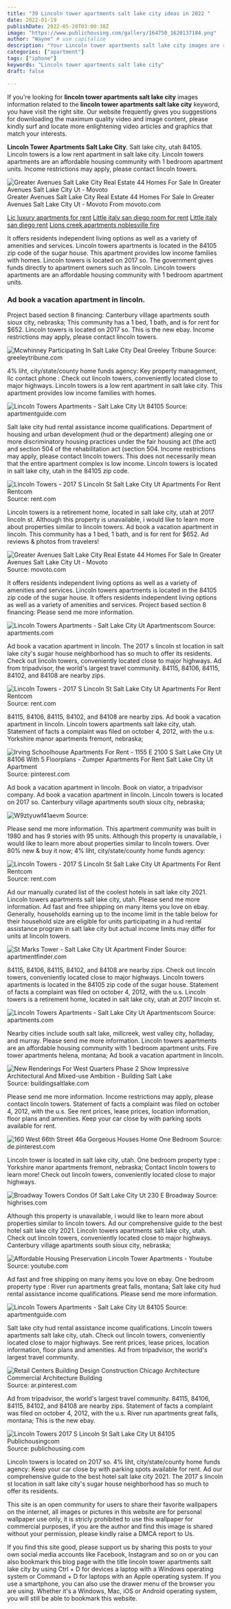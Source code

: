 ```yaml
---
title: "39 Lincoln tower apartments salt lake city ideas in 2022 "
date: 2022-01-19
publishDate: 2022-05-20T03:00:38Z
image: "https://www.publichousing.com/gallery/164750_1620137184.png"
author: "Wayne" # use capitalize
description: "Your Lincoln tower apartments salt lake city images are ready in this website. Lincoln tower apartments salt lake city are a topic that is being searched for and liked by netizens now. You can Find and Download the Lincoln tower apartments salt lake city files here. Get all free photos and vectors."
categories: ["apartment"]
tags: ["iphone"]
keywords: "Lincoln tower apartments salt lake city"
draft: false

---
```


If you're looking for **lincoln tower apartments salt lake city** images information related to the **lincoln tower apartments salt lake city** keyword, you have visit the right  site.  Our website frequently  gives you  suggestions  for downloading  the maximum  quality video and image  content, please kindly surf and locate more enlightening video articles and graphics  that match your interests.

**Lincoln Tower Apartments Salt Lake City**. Salt lake city, utah 84105. Lincoln towers is a low rent apartment in salt lake city. Lincoln towers apartments are an affordable housing community with 1 bedroom apartment units. Income restrictions may apply, please contact lincoln towers.

![Greater Avenues Salt Lake City Real Estate 44 Homes For Sale In Greater Avenues Salt Lake City Ut - Movoto](https://pi.movoto.com/p/511/1782088_0_jmfFVm_p.jpeg "Greater Avenues Salt Lake City Real Estate 44 Homes For Sale In Greater Avenues Salt Lake City Ut - Movoto")
Greater Avenues Salt Lake City Real Estate 44 Homes For Sale In Greater Avenues Salt Lake City Ut - Movoto From movoto.com

[Lic luxury apartments for rent](/lic-luxury-apartments-for-rent/)
[Little italy san diego room for rent](/little-italy-san-diego-room-for-rent/)
[Little italy san diego rent](/little-italy-san-diego-rent/)
[Lions creek apartments noblesville fire](/lions-creek-apartments-noblesville-fire/)

It offers residents independent living options as well as a variety of amenities and services. Lincoln towers apartments is located in the 84105 zip code of the sugar house. This apartment provides low income families with homes. Lincoln towers is located on 2017 so. The government gives funds directly to apartment owners such as lincoln. Lincoln towers apartments are an affordable housing community with 1 bedroom apartment units.

### Ad book a vacation apartment in lincoln.

Project based section 8 financing: Canterbury village apartments south sioux city, nebraska; This community has a 1 bed, 1 bath, and is for rent for $652. Lincoln towers is located on 2017 so. This is the new ebay. Income restrictions may apply, please contact lincoln towers.


![Mcwhinney Participating In Salt Lake City Deal Greeley Tribune](https://www.greeleytribune.com/wp-content/uploads/2021/09/GRE-Z-McWhinneySLC.jpg?w=640 "Mcwhinney Participating In Salt Lake City Deal Greeley Tribune")
Source: greeleytribune.com

4% liht, city/state/county home funds agency: Key property management, llc contact phone : Check out lincoln towers, conveniently located close to major highways. Lincoln towers is a low rent apartment in salt lake city. This apartment provides low income families with homes.

![Lincoln Towers Apartments - Salt Lake City Ut 84105](https://rentpath-res.cloudinary.com/$img_current/t_3x2_jpg_xl/b7e023b54e6a1b58db88ef7e3c317642 "Lincoln Towers Apartments - Salt Lake City Ut 84105")
Source: apartmentguide.com

Salt lake city hud rental assistance income qualifications. Department of housing and urban development (hud or the department) alleging one or more discriminatory housing practices under the fair housing act (the act) and section 504 of the rehabilitation act (section 504. Income restrictions may apply, please contact lincoln towers. This does not necessarily mean that the entire apartment complex is low income. Lincoln towers is located in salt lake city, utah in the 84105 zip code.

![Lincoln Towers - 2017 S Lincoln St Salt Lake City Ut Apartments For Rent Rentcom](https://rentpath-res.cloudinary.com/$img_current/t_3x2_jpg_xl/t_unpaid/3c1079c47234020a92c396ba58efbf7e "Lincoln Towers - 2017 S Lincoln St Salt Lake City Ut Apartments For Rent Rentcom")
Source: rent.com

Lincoln towers is a retirement home, located in salt lake city, utah at 2017 lincoln st. Although this property is unavailable, i would like to learn more about properties similar to lincoln towers. Ad book a vacation apartment in lincoln. This community has a 1 bed, 1 bath, and is for rent for $652. Ad reviews &amp; photos from travelers!

![Greater Avenues Salt Lake City Real Estate 44 Homes For Sale In Greater Avenues Salt Lake City Ut - Movoto](https://pi.movoto.com/p/511/1782088_0_jmfFVm_p.jpeg "Greater Avenues Salt Lake City Real Estate 44 Homes For Sale In Greater Avenues Salt Lake City Ut - Movoto")
Source: movoto.com

It offers residents independent living options as well as a variety of amenities and services. Lincoln towers apartments is located in the 84105 zip code of the sugar house. It offers residents independent living options as well as a variety of amenities and services. Project based section 8 financing: Please send me more information.

![Lincoln Towers Apartments - Salt Lake City Ut Apartmentscom](https://images1.apartments.com/i2/THn1xIAVCR7-kntwFO3KvGtkPTXPEKjSzSG9V7LObGY/111/lincoln-towers-salt-lake-city-ut-primary-photo.jpg "Lincoln Towers Apartments - Salt Lake City Ut Apartmentscom")
Source: apartments.com

Ad book a vacation apartment in lincoln. The 2017 s lincoln st location in salt lake city&#039;s sugar house neighborhood has so much to offer its residents. Check out lincoln towers, conveniently located close to major highways. Ad from tripadvisor, the world&#039;s largest travel community. 84115, 84106, 84115, 84102, and 84108 are nearby zips.

![Lincoln Towers - 2017 S Lincoln St Salt Lake City Ut Apartments For Rent Rentcom](https://rentpath-res.cloudinary.com/$img_current/t_3x2_jpg_xl/t_unpaid/45fd5c74786c1cd634b9f905ef8baec8 "Lincoln Towers - 2017 S Lincoln St Salt Lake City Ut Apartments For Rent Rentcom")
Source: rent.com

84115, 84106, 84115, 84102, and 84108 are nearby zips. Ad book a vacation apartment in lincoln. Lincoln towers apartments salt lake city, utah. Statement of facts a complaint was filed on october 4, 2012, with the u.s. Yorkshire manor apartments fremont, nebraska;

![Irving Schoolhouse Apartments For Rent - 1155 E 2100 S Salt Lake City Ut 84106 With 5 Floorplans - Zumper Apartments For Rent Salt Lake City Ut Apartment](https://i.pinimg.com/originals/c9/46/50/c946508b2736fbc18c9960fbf926730c.jpg "Irving Schoolhouse Apartments For Rent - 1155 E 2100 S Salt Lake City Ut 84106 With 5 Floorplans - Zumper Apartments For Rent Salt Lake City Ut Apartment")
Source: pinterest.com

Ad book a vacation apartment in lincoln. Book on viator, a tripadvisor company. Ad book a vacation apartment in lincoln. Lincoln towers is located on 2017 so. Canterbury village apartments south sioux city, nebraska;

![W9ztyuwf41aevm](https://rentpath-res.cloudinary.com/$img_current/t_3x2_jpg_xl/c9eaabc4ef504ee93cd7af71b246e9ad "W9ztyuwf41aevm")
Source: 

Please send me more information. This apartment community was built in 1980 and has 9 stories with 95 units. Although this property is unavailable, i would like to learn more about properties similar to lincoln towers. Over 80% new &amp; buy it now; 4% liht, city/state/county home funds agency:

![Lincoln Towers - 2017 S Lincoln St Salt Lake City Ut Apartments For Rent Rentcom](https://rentpath-res.cloudinary.com/$img_current/t_3x2_jpg_xl/t_unpaid/64b75743421494c55830d4a579e124b3 "Lincoln Towers - 2017 S Lincoln St Salt Lake City Ut Apartments For Rent Rentcom")
Source: rent.com

Ad our manually curated list of the coolest hotels in salt lake city 2021. Lincoln towers apartments salt lake city, utah. Please send me more information. Ad fast and free shipping on many items you love on ebay. Generally, households earning up to the income limit in the table below for their household size are eligible for units participating in a hud rental assistance program in salt lake city but actual income limits may differ for units at lincoln towers.

![St Marks Tower - Salt Lake City Ut Apartment Finder](https://image1.apartmentfinder.com/i2/ZeAtuDWjo-L5304mSKIYaRrBn-DrKr-nITx-SYK29bQ/111/st-marks-tower-salt-lake-city-ut-primary-photo.jpg "St Marks Tower - Salt Lake City Ut Apartment Finder")
Source: apartmentfinder.com

84115, 84106, 84115, 84102, and 84108 are nearby zips. Check out lincoln towers, conveniently located close to major highways. Lincoln towers apartments is located in the 84105 zip code of the sugar house. Statement of facts a complaint was filed on october 4, 2012, with the u.s. Lincoln towers is a retirement home, located in salt lake city, utah at 2017 lincoln st.

![Lincoln Towers Apartments - Salt Lake City Ut Apartmentscom](https://images1.apartments.com/i2/jeuTn8buOVlgpbHF56xGIxoDkb8JkV_9I2GcjjM6GBk/111/lincoln-towers-salt-lake-city-ut-building-photo.jpg "Lincoln Towers Apartments - Salt Lake City Ut Apartmentscom")
Source: apartments.com

Nearby cities include south salt lake, millcreek, west valley city, holladay, and murray. Please send me more information. Lincoln towers apartments are an affordable housing community with 1 bedroom apartment units. Fire tower apartments helena, montana; Ad book a vacation apartment in lincoln.

![New Renderings For West Quarters Phase 2 Show Impressive Architectural And Mixed-use Ambition - Building Salt Lake](https://www.buildingsaltlake.com/wp-content/uploads/2021/10/W-Quarter-rendering-2.png "New Renderings For West Quarters Phase 2 Show Impressive Architectural And Mixed-use Ambition - Building Salt Lake")
Source: buildingsaltlake.com

Please send me more information. Income restrictions may apply, please contact lincoln towers. Statement of facts a complaint was filed on october 4, 2012, with the u.s. See rent prices, lease prices, location information, floor plans and amenities. Keep your car close by with parking spots available for rent.

![160 West 66th Street 46a Gorgeous Houses Home One Bedroom](https://i.pinimg.com/474x/8e/b7/8e/8eb78ec58aa02aa42d8fb8c76ba7734d--the-theatre-theater.jpg "160 West 66th Street 46a Gorgeous Houses Home One Bedroom")
Source: de.pinterest.com

Lincoln tower is located in salt lake city, utah. One bedroom property type : Yorkshire manor apartments fremont, nebraska; Contact lincoln towers to learn more! Check out lincoln towers, conveniently located close to major highways.

![Broadway Towers Condos Of Salt Lake City Ut 230 E Broadway](https://www.highrises.com/uploads/Broadway%20Towers.jpg "Broadway Towers Condos Of Salt Lake City Ut 230 E Broadway")
Source: highrises.com

Although this property is unavailable, i would like to learn more about properties similar to lincoln towers. Ad our comprehensive guide to the best hotel salt lake city 2021. Lincoln towers apartments salt lake city, utah. Check out lincoln towers, conveniently located close to major highways. Canterbury village apartments south sioux city, nebraska;

![Affordable Housing Preservation Lincoln Tower Apartments - Youtube](https://i.ytimg.com/vi/dFyRTh4D1Hg/hqdefault.jpg "Affordable Housing Preservation Lincoln Tower Apartments - Youtube")
Source: youtube.com

Ad fast and free shipping on many items you love on ebay. One bedroom property type : River run apartments great falls, montana; Salt lake city hud rental assistance income qualifications. Please send me more information.

![Lincoln Towers Apartments - Salt Lake City Ut 84105](https://rentpath-res.cloudinary.com/$img_current/t_3x2_jpg_xl/80ef131df8b132aa899528dafe830e9b "Lincoln Towers Apartments - Salt Lake City Ut 84105")
Source: apartmentguide.com

Salt lake city hud rental assistance income qualifications. Lincoln towers apartments salt lake city, utah. Check out lincoln towers, conveniently located close to major highways. See rent prices, lease prices, location information, floor plans and amenities. Ad from tripadvisor, the world&#039;s largest travel community.

![Retail Centers Building Design Construction Chicago Architecture Commercial Architecture Building](https://i.pinimg.com/originals/55/e3/42/55e34214ca087f5962981b45daa34b54.png "Retail Centers Building Design Construction Chicago Architecture Commercial Architecture Building")
Source: ar.pinterest.com

Ad from tripadvisor, the world&#039;s largest travel community. 84115, 84106, 84115, 84102, and 84108 are nearby zips. Statement of facts a complaint was filed on october 4, 2012, with the u.s. River run apartments great falls, montana; This is the new ebay.

![Lincoln Towers 2017 S Lincoln St Salt Lake City Ut 84105 Publichousingcom](https://www.publichousing.com/gallery/164750_1620137184.png "Lincoln Towers 2017 S Lincoln St Salt Lake City Ut 84105 Publichousingcom")
Source: publichousing.com

Lincoln towers is located on 2017 so. 4% liht, city/state/county home funds agency: Keep your car close by with parking spots available for rent. Ad our comprehensive guide to the best hotel salt lake city 2021. The 2017 s lincoln st location in salt lake city&#039;s sugar house neighborhood has so much to offer its residents.

This site is an open community for users to share their favorite wallpapers on the internet, all images or pictures in this website are for personal wallpaper use only, it is stricly prohibited to use this wallpaper for commercial purposes, if you are the author and find this image is shared without your permission, please kindly raise a DMCA report to Us.

If you find this site good, please support us by sharing this posts to your own social media accounts like Facebook, Instagram and so on or you can also bookmark this blog page with the title lincoln tower apartments salt lake city by using Ctrl + D for devices a laptop with a Windows operating system or Command + D for laptops with an Apple operating system. If you use a smartphone, you can also use the drawer menu of the browser you are using. Whether it's a Windows, Mac, iOS or Android operating system, you will still be able to bookmark this website.
